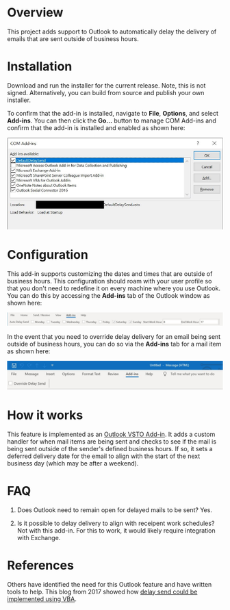 # Overview

This project adds support to Outlook to automatically delay the delivery of emails that are sent outside of business hours.

# Installation

Download and run the installer for the current release. Note, this is not signed. Alternatively, you can build from source and publish your own installer.

To confirm that the add-in is installed, navigate to **File**, **Options**, and select **Add-ins**. You can then click the **Go...** button to manage COM Add-ins and confirm that the add-in is installed and enabled as shown here:

![Add-in enablement status](doc/addin.jpg)

# Configuration

This add-in supports customizing the dates and times that are outside of business hours. This configuration should roam with your user profile so that you don't need to redefine it on every machine where you use Outlook. You can do this by accessing the **Add-ins** tab of the Outlook window as shown here:

![Configuration via explorer ribbon](doc/explorer_ribbon.jpg)

In the event that you need to override delay delivery for an email being sent outside of business hours, you can do so via the **Add-ins** tab for a mail item as shown here:

![Overriding delay send via mail ribbon](doc/mail_ribbon.jpg)

# How it works

This feature is implemented as an [Outlook VSTO Add-in](https://docs.microsoft.com/en-us/visualstudio/vsto/walkthrough-creating-your-first-vsto-add-in-for-outlook?view=vs-2019). It adds a custom handler for when mail items are being sent and checks to see if the mail is being sent outside of the sender's defined business hours. If so, it sets a deferred delivery date for the email to align with the start of the next business day (which may be after a weekend).

# FAQ

1. Does Outlook need to remain open for delayed mails to be sent? Yes.

2. Is it possible to delay delivery to align with receipent work schedules? Not with this add-in. For this to work, it would likely require integration with Exchange.

# References

Others have identified the need for this Outlook feature and have written tools to help. This blog from 2017 showed how [delay send could be implemented using VBA](https://medium.com/@BMatB/delaying-email-sending-outlook-vba-dbfd41a6ad01).